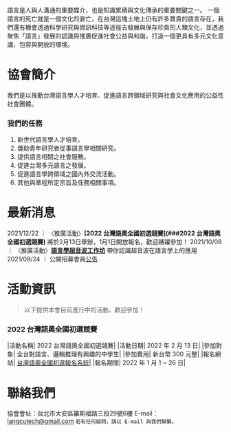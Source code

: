 
語言是人與人溝通的重要媒介，也是知識累積與文化傳承的重要關鍵之一。 
一個語言的死亡就是一個文化的衰亡，在台灣這塊土地上仍有許多寶貴的語言存在，我們還有機會透過科學研究與資訊科技等途徑去發展與保存珍貴的人類文化，並透過聚焦「語言」發展的認識與推廣促進社會公益與和諧，打造一個更具有多元文化意識、包容與開放的環境。

# 協會簡介
我們是以推動台灣語言學人才培育、促進語言跨領域研究與社會文化應用的公益性社會團體。   

### 我們的任務
1. 新世代語言學人才培育。
2. 獎助青年研究者從事語言學相關研究。
3. 提供語言相關之社會服務。
4. 促進台灣多元語言之發展。
5. 促進語言學跨領域之國內外交流活動。
6. 其他與章程所定宗旨及任務相關事項。
 



# 最新消息
2021/12/22 ｜ 〈推廣活動〉**[2022 台灣語奧全國初選競賽](###2022 台灣語奧全國初選競賽)** 將於2月13日舉辦，1月1日開放報名，歡迎踴躍參加！
2021/10/08 ｜ 〈推廣活動〉**[語言學超音波工作坊](https://sbs-ntu.github.io/2021-ultrasound-workshop/)** 帶你認識超音波在語言學上的應用   
2021/09/24 ｜ 公開招募會員[公告](/公開招募會員公告.pdf)  



# 活動資訊
> 以下提供本會目前進行中的活動，歡迎參加！

### 2022 台灣語奧全國初選競賽 
|活動名稱| 2022 台灣語奧全國初選競賽|
|活動日期| 2022 年 2 月 13 日|
|參加對象| 全台對語言、邏輯推理有興趣的中學生|
|參加費用| 新台幣 300 元整|
|報名網站| [台灣語奧全國初選報名系統](https://reg.ioltw.org/)|
|報名期間| 2022 年 1 月 1 ~ 26 日|



# 聯絡我們
協會會址：台北市大安區羅斯福路三段29號6樓
E-mail：langcutech@gmail.com
`若有任何疑問，請以 E-mail 與我們聯繫。`

